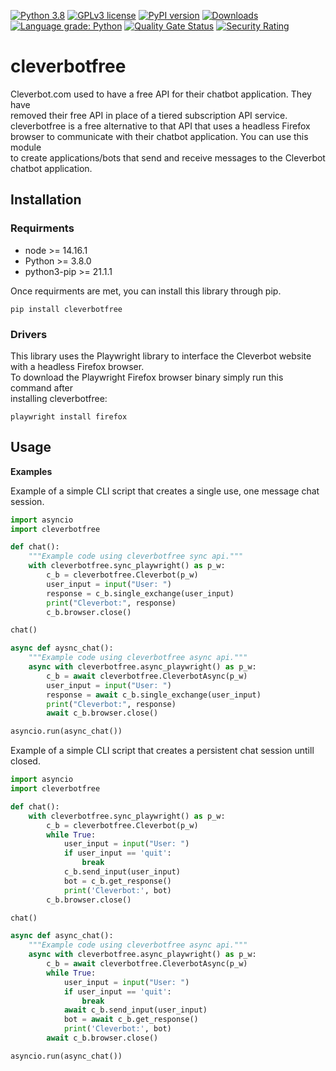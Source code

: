 [![Python 3.8](https://img.shields.io/badge/python-3.8+-blue.svg)](https://www.python.org/downloads/release/python-380/)
[![GPLv3 license](https://img.shields.io/badge/License-GPLv3-blue.svg)](http://perso.crans.org/besson/LICENSE.html)
[![PyPI version](https://badge.fury.io/py/cleverbotfree.svg)](https://badge.fury.io/py/cleverbotfree)
[![Downloads](https://pepy.tech/badge/cleverbotfree)](https://pepy.tech/project/cleverbotfree)
[![Language grade: Python](https://img.shields.io/lgtm/grade/python/g/plasticuproject/cleverbotfree.svg?logo=lgtm&logoWidth=18)](https://lgtm.com/projects/g/plasticuproject/cleverbotfree/context:python)
[![Quality Gate Status](https://sonarcloud.io/api/project_badges/measure?project=plasticuproject_cleverbotfree&metric=alert_status)](https://sonarcloud.io/dashboard?id=plasticuproject_cleverbotfree)
[![Security Rating](https://sonarcloud.io/api/project_badges/measure?project=plasticuproject_cleverbotfree&metric=security_rating)](https://sonarcloud.io/dashboard?id=plasticuproject_cleverbotfree)
# cleverbotfree
Cleverbot.com used to have a free API for their chatbot application. They have <br />
removed their free API in place of a tiered subscription API service. <br />
cleverbotfree is a free alternative to that API that uses a headless Firefox <br />
browser to communicate with their chatbot application. You can use this module <br />
to create applications/bots that send and receive messages to the Cleverbot <br />
chatbot application. <br />


## Installation
### Requirments
- node >= 14.16.1
- Python >= 3.8.0
- python3-pip >= 21.1.1
 
Once requirments are met, you can install this library through pip. <br />
```
pip install cleverbotfree
```

### Drivers
This library uses the Playwright library to interface the Cleverbot website <br />
with a headless Firefox browser. <br />
To download the Playwright Firefox browser binary simply run this command after <br />
installing cleverbotfree: <br />
```
playwright install firefox
```

## Usage
<b>Examples</b>

Example of a simple CLI script that creates a single use, one message chat session. <br />
```python
import asyncio
import cleverbotfree

def chat():
    """Example code using cleverbotfree sync api."""
    with cleverbotfree.sync_playwright() as p_w:
        c_b = cleverbotfree.Cleverbot(p_w)
        user_input = input("User: ")
        response = c_b.single_exchange(user_input)
        print("Cleverbot:", response)
        c_b.browser.close()

chat()

async def aysnc_chat():
    """Example code using cleverbotfree async api."""
    async with cleverbotfree.async_playwright() as p_w:
        c_b = await cleverbotfree.CleverbotAsync(p_w)
        user_input = input("User: ")
        response = await c_b.single_exchange(user_input)
        print("Cleverbot:", response)
        await c_b.browser.close()

asyncio.run(async_chat())
```

Example of a simple CLI script that creates a persistent chat session untill closed. <br />
```python
import asyncio
import cleverbotfree

def chat():
    with cleverbotfree.sync_playwright() as p_w:
        c_b = cleverbotfree.Cleverbot(p_w)
        while True:
            user_input = input("User: ")
            if user_input == 'quit':
                break
            c_b.send_input(user_input)
            bot = c_b.get_response()
            print('Cleverbot:', bot)
        c_b.browser.close()

chat()

async def async_chat():
    """Example code using cleverbotfree async api."""
    async with cleverbotfree.async_playwright() as p_w:
        c_b = await cleverbotfree.CleverbotAsync(p_w)
        while True:
            user_input = input("User: ")
            if user_input == 'quit':
                break
            await c_b.send_input(user_input)
            bot = await c_b.get_response()
            print('Cleverbot:', bot)
        await c_b.browser.close()

asyncio.run(async_chat())
```
